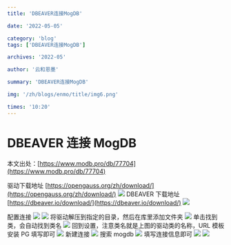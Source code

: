 ```yaml
---
title: 'DBEAVER连接MogDB'

date: '2022-05-05'

category: 'blog'
tags: ['DBEAVER连接MogDB']

archives: '2022-05'

author: '云和恩墨'

summary: 'DBEAVER连接MogDB'

img: '/zh/blogs/enmo/title/img6.png'

times: '10:20'
---
```


# DBEAVER 连接 MogDB

本文出处：[https://www.modb.pro/db/77704](https://www.modb.pro/db/77704)

驱动下载地址
[https://opengauss.org/zh/download/](https://opengauss.org/zh/download/)
<img src='./images/20210629-f0069048-4ae1-4de4-9891-bc626fbfc170.png'>
DBEAVER 下载地址
[https://dbeaver.io/download/](https://dbeaver.io/download/)
<img src='./images/20210629-e42f737e-188e-407f-8b72-fe1315f8d044.png'>

配置连接
<img src='./images/20210629-377faf98-48c6-45e2-a255-1885be07b69f.png'>
<img src='./images/20210629-ba33f624-8d97-4dfc-b0bc-5fdcb589e4bc.png'>
将驱动解压到指定的目录，然后在库里添加文件夹
<img src='./images/20210629-d00d94bf-ee48-44f2-b3ae-57ab3220f9b2.png'>
单击找到类，会自动找到类名
<img src='./images/20210629-1d1c8bb8-e200-42a0-a0bb-6910a99bf953.png'>
回到设置，注意类名就是上图的驱动类的名称，URL 模板安装 PG 填写即可
<img src='./images/20210629-2c2280b0-1281-4b6e-8f2f-7127449786eb.png'>
新建连接
<img src='./images/20210629-2a61c1f1-65da-4afa-abe9-70b493568e02.png'>
搜索 mogdb
<img src='./images/20210629-d2a7ddda-b79e-4702-a44c-7b11d54d9570.png'>
填写连接信息即可
<img src='./images/20210629-9e45d800-570d-49fb-89d8-8ba12492a0de.png'>
<img src='./images/20210629-b61ad3f2-4e49-407a-a35f-b19286dcbcba.png'>
